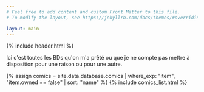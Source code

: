 ```yaml
---
# Feel free to add content and custom Front Matter to this file.
# To modify the layout, see https://jekyllrb.com/docs/themes/#overriding-theme-defaults

layout: main
---
```


{% include header.html %}

Ici c'est toutes les BDs qu'on m'a prêté ou que je ne compte pas mettre à disposition pour une raison ou pour une autre.

<div id="comics-list">
{% assign comics = site.data.database.comics | where_exp: "item", "item.owned == false" | sort: "name" %}
{% include comics_list.html %}
</div>